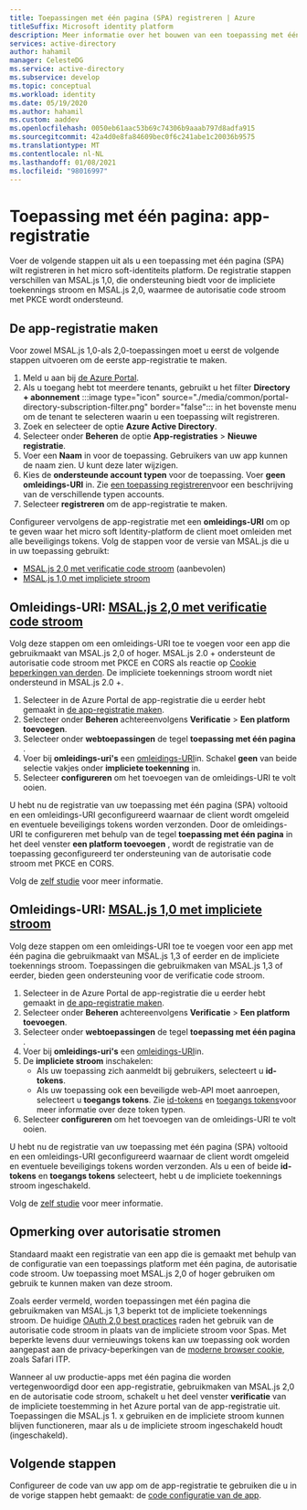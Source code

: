 ```yaml
---
title: Toepassingen met één pagina (SPA) registreren | Azure
titleSuffix: Microsoft identity platform
description: Meer informatie over het bouwen van een toepassing met één pagina (app-registratie)
services: active-directory
author: hahamil
manager: CelesteDG
ms.service: active-directory
ms.subservice: develop
ms.topic: conceptual
ms.workload: identity
ms.date: 05/19/2020
ms.author: hahamil
ms.custom: aaddev
ms.openlocfilehash: 0050eb61aac53b69c74306b9aaab797d8adfa915
ms.sourcegitcommit: 42a4d0e8fa84609bec0f6c241abe1c20036b9575
ms.translationtype: MT
ms.contentlocale: nl-NL
ms.lasthandoff: 01/08/2021
ms.locfileid: "98016997"
---
```

# <a name="single-page-application-app-registration"></a>Toepassing met één pagina: app-registratie

Voer de volgende stappen uit als u een toepassing met één pagina (SPA) wilt registreren in het micro soft-identiteits platform. De registratie stappen verschillen van MSAL.js 1,0, die ondersteuning biedt voor de impliciete toekennings stroom en MSAL.js 2,0, waarmee de autorisatie code stroom met PKCE wordt ondersteund.

## <a name="create-the-app-registration"></a>De app-registratie maken

Voor zowel MSAL.js 1,0-als 2,0-toepassingen moet u eerst de volgende stappen uitvoeren om de eerste app-registratie te maken.

1. Meld u aan bij <a href="https://portal.azure.com/" target="_blank">de <span class="docon docon-navigate-external x-hidden-focus"></span> Azure Portal</a>.
1. Als u toegang hebt tot meerdere tenants, gebruikt u het filter **Directory + abonnement** :::image type="icon" source="./media/common/portal-directory-subscription-filter.png" border="false"::: in het bovenste menu om de tenant te selecteren waarin u een toepassing wilt registreren.
1. Zoek en selecteer de optie **Azure Active Directory**.
1. Selecteer onder **Beheren** de optie **App-registraties** > **Nieuwe registratie**.
1. Voer een **Naam** in voor de toepassing. Gebruikers van uw app kunnen de naam zien. U kunt deze later wijzigen.
1. Kies de **ondersteunde account typen** voor de toepassing. Voer **geen** **omleidings-URI** in. Zie [een toepassing registreren](quickstart-register-app.md)voor een beschrijving van de verschillende typen accounts.
1. Selecteer **registreren** om de app-registratie te maken.

Configureer vervolgens de app-registratie met een **omleidings-URI** om op te geven waar het micro soft Identity-platform de client moet omleiden met alle beveiligings tokens. Volg de stappen voor de versie van MSAL.js die u in uw toepassing gebruikt:

- [MSAL.js 2,0 met verificatie code stroom](#redirect-uri-msaljs-20-with-auth-code-flow) (aanbevolen)
- [MSAL.js 1,0 met impliciete stroom](#redirect-uri-msaljs-10-with-implicit-flow)

## <a name="redirect-uri-msaljs-20-with-auth-code-flow"></a>Omleidings-URI: [MSAL.js 2,0 met verificatie code stroom](https://github.com/AzureAD/microsoft-authentication-library-for-js/tree/dev/lib/msal-browser)

Volg deze stappen om een omleidings-URI toe te voegen voor een app die gebruikmaakt van MSAL.js 2,0 of hoger. MSAL.js 2.0 + ondersteunt de autorisatie code stroom met PKCE en CORS als reactie op [Cookie beperkingen van derden](reference-third-party-cookies-spas.md). De impliciete toekennings stroom wordt niet ondersteund in MSAL.js 2.0 +.

1. Selecteer in de Azure Portal de app-registratie die u eerder hebt gemaakt in [de app-registratie maken](#create-the-app-registration).
1. Selecteer onder **Beheren** achtereenvolgens **Verificatie** > **Een platform toevoegen**.
1. Selecteer onder **webtoepassingen** de tegel **toepassing met één pagina** .
1. Voer bij **omleidings-uri's** een [omleidings-URI](reply-url.md)in. Schakel **geen** van beide selectie vakjes onder **impliciete toekenning** in.
1. Selecteer **configureren** om het toevoegen van de omleidings-URI te volt ooien.

U hebt nu de registratie van uw toepassing met één pagina (SPA) voltooid en een omleidings-URI geconfigureerd waarnaar de client wordt omgeleid en eventuele beveiligings tokens worden verzonden. Door de omleidings-URI te configureren met behulp van de tegel **toepassing met één pagina** in het deel venster **een platform toevoegen** , wordt de registratie van de toepassing geconfigureerd ter ondersteuning van de autorisatie code stroom met PKCE en CORS.

Volg de [zelf studie](tutorial-v2-javascript-auth-code.md) voor meer informatie.

## <a name="redirect-uri-msaljs-10-with-implicit-flow"></a>Omleidings-URI: [MSAL.js 1,0 met impliciete stroom](https://github.com/AzureAD/microsoft-authentication-library-for-js/tree/dev/lib/msal-core)

Volg deze stappen om een omleidings-URI toe te voegen voor een app met één pagina die gebruikmaakt van MSAL.js 1,3 of eerder en de impliciete toekennings stroom. Toepassingen die gebruikmaken van MSAL.js 1,3 of eerder, bieden geen ondersteuning voor de verificatie code stroom.

1. Selecteer in de Azure Portal de app-registratie die u eerder hebt gemaakt in [de app-registratie maken](#create-the-app-registration).
1. Selecteer onder **Beheren** achtereenvolgens **Verificatie** > **Een platform toevoegen**.
1. Selecteer onder **webtoepassingen** de tegel **toepassing met één pagina** .
1. Voer bij **omleidings-uri's** een [omleidings-URI](reply-url.md)in.
1. De **impliciete stroom** inschakelen:
    - Als uw toepassing zich aanmeldt bij gebruikers, selecteert u **id-tokens**.
    - Als uw toepassing ook een beveiligde web-API moet aanroepen, selecteert u **toegangs tokens**. Zie [id-tokens](id-tokens.md) en [toegangs tokens](access-tokens.md)voor meer informatie over deze token typen.
1. Selecteer **configureren** om het toevoegen van de omleidings-URI te volt ooien.

U hebt nu de registratie van uw toepassing met één pagina (SPA) voltooid en een omleidings-URI geconfigureerd waarnaar de client wordt omgeleid en eventuele beveiligings tokens worden verzonden. Als u een of beide **id-tokens** en **toegangs tokens** selecteert, hebt u de impliciete toekennings stroom ingeschakeld.

Volg de [zelf studie](tutorial-v2-javascript-spa.md) voor meer informatie.

## <a name="note-about-authorization-flows"></a>Opmerking over autorisatie stromen

Standaard maakt een registratie van een app die is gemaakt met behulp van de configuratie van een toepassings platform met één pagina, de autorisatie code stroom. Uw toepassing moet MSAL.js 2,0 of hoger gebruiken om gebruik te kunnen maken van deze stroom.

Zoals eerder vermeld, worden toepassingen met één pagina die gebruikmaken van MSAL.js 1,3 beperkt tot de impliciete toekennings stroom. De huidige [OAuth 2,0 best practices](v2-oauth2-auth-code-flow.md) raden het gebruik van de autorisatie code stroom in plaats van de impliciete stroom voor Spas. Met beperkte levens duur vernieuwings tokens kan uw toepassing ook worden aangepast aan de privacy-beperkingen van de [moderne browser cookie](reference-third-party-cookies-spas.md), zoals Safari ITP.

Wanneer al uw productie-apps met één pagina die worden vertegenwoordigd door een app-registratie, gebruikmaken van MSAL.js 2,0 en de autorisatie code stroom, schakelt u het deel venster **verificatie** van de impliciete toestemming in het Azure portal van de app-registratie uit. Toepassingen die MSAL.js 1. x gebruiken en de impliciete stroom kunnen blijven functioneren, maar als u de impliciete stroom ingeschakeld houdt (ingeschakeld).

## <a name="next-steps"></a>Volgende stappen

Configureer de code van uw app om de app-registratie te gebruiken die u in de vorige stappen hebt gemaakt: de [code configuratie van de app](scenario-spa-app-configuration.md).
